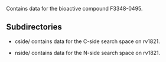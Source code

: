 Contains data for the bioactive compound F3348-0495.

## Subdirectories

- cside/ contains data for the C-side search space on rv1821.

- nside/ contains data for the N-side search space on rv1821.

